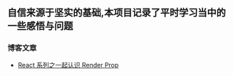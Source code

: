 ## 自信来源于坚实的基础,本项目记录了平时学习当中的一些感悟与问题

### 博客文章

* [React 系列之一起认识 Render Prop](https://juejin.im/post/5a965ac6f265da4e7a78889d)
